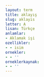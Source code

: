 ```yaml
---
layout: term
title: aklayış
slug: aklayis
letter: A
lisan: Türkçe
anlamlar:
- Aklamak işi
ozellikler:
- - isim
ornekler:
- - ''
orneklerkaynak:
- - ''
---
```

